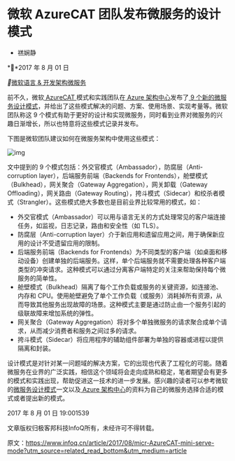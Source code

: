 # 微软 AzureCAT 团队发布微服务的设计模式



- 禚娴静



**2017 年 8 月 01 日

**[微软](https://www.infoq.cn/topic/Microsoft)[语言 & 开发](https://www.infoq.cn/topic/development)[架构](https://www.infoq.cn/topic/architecture)[微服务](https://www.infoq.cn/topic/microservice)



前不久，微软[ AzureCAT ](https://www.azure.cn/community/cloudworld/2016/01/13/TittleTattle_CATTeam)模式和实践团队在[ Azure 架构中心](https://docs.microsoft.com/en-us/azure/architecture/)发布了[ 9 个新的微服务设计模式](https://azure.microsoft.com/en-us/blog/design-patterns-for-microservices/)，并给出了这些模式解决的问题、方案、使用场景、实现考量等。微软团队称这 9 个模式有助于更好的设计和实现微服务，同时看到业界对微服务的兴趣日渐增长，所以也特意将这些模式记录并发布。

下图是微软团队建议如何在微服务架构中使用这些模式：

![img](https://static001.infoq.cn/resource/image/79/27/79ac331adc47053b80ac4ed091f7e727.png)

文中提到的 9 个模式包括：外交官模式（Ambassador），防腐层（Anti-corruption layer），后端服务前端（Backends for Frontends），舱壁模式（Bulkhead），网关聚合（Gateway Aggregation），网关卸载（Gateway Offloading），网关路由（Gateway Routing），挎斗模式（Sidecar）和绞杀者模式（Strangler）。这些模式绝大多数也是目前业界比较常用的模式，如：

- 外交官模式（Ambassador）可以用与语言无关的方式处理常见的客户端连接任务，如监视，日志记录，路由和安全性（如 TLS）。
- 防腐层（Anti-corruption layer）介于新应用和遗留应用之间，用于确保新应用的设计不受遗留应用的限制。
- 后端服务前端（Backends for Frontends）为不同类型的客户端（如桌面和移动设备）创建单独的后端服务。这样，单个后端服务就不需要处理各种客户端类型的冲突请求。这种模式可以通过分离客户端特定的关注来帮助保持每个微服务的简单性。
- 舱壁模式（Bulkhead）隔离了每个工作负载或服务的关键资源，如连接池、内存和 CPU。使用舱壁避免了单个工作负载（或服务）消耗掉所有资源，从而导致其他服务出现故障的场景。这种模式主要是通过防止由一个服务引起的级联故障来增加系统的弹性。
- 网关聚合（Gateway Aggregation）将对多个单独微服务的请求聚合成单个请求，从而减少消费者和服务之间过多的请求。
- 挎斗模式（Sidecar）将应用程序的辅助组件部署为单独的容器或进程以提供隔离和封装。

设计模式是对针对某一问题域的解决方案，它的出现也代表了工程化的可能。随着微服务在业界的广泛实践，相信这个领域将会走向成熟和稳定，笔者期望会有更多的模式和实践出现，帮助促进这一技术的进一步发展。感兴趣的读者可以参考微软的[微服务设计模式](https://azure.microsoft.com/en-us/blog/design-patterns-for-microservices/)一文以及[ Azure 架构中心](https://docs.microsoft.com/en-us/azure/architecture/)的资料为自己的微服务选择合适的模式或者提出新的模式。

2017 年 8 月 01 日 19:001539

文章版权归极客邦科技InfoQ所有，未经许可不得转载。



原文：https://www.infoq.cn/article/2017/08/micr-AzureCAT-mini-serve-mode?utm_source=related_read_bottom&utm_medium=article